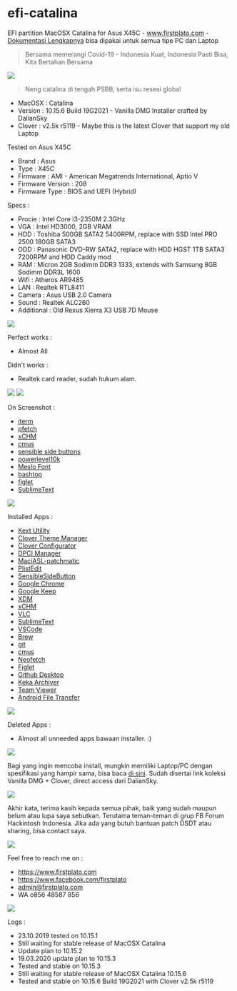 # efi-catalina

EFI partition MacOSX Catalina for Asus X45C - www.firstplato.com - <a href="https://github.com/ipang-dwi/efi-catalina/wiki" target="_blank">Dokumentasi Lengkapnya</a> bisa dipakai untuk semua tipe PC dan Laptop

> Bersama memerangi Covid-19 - Indonesia Kuat, Indonesia Pasti Bisa, Kita Bertahan Bersama

<img src="https://raw.githubusercontent.com/ipang-dwi/efi-catalina/master/img/v6/1.png" />

> Neng catalina di tengah PSBB, serta isu resesi global

- MacOSX : Catalina
- Version : 10.15.6 Build 19G2021 - Vanilla DMG Installer crafted by DalianSky
- Clover : v2.5k r5119 - Maybe this is the latest Clover that support my old Laptop 

Tested on Asus X45C
- Brand : Asus
- Type : X45C
- Firmware : AMI - American Megatrends International, Aptio V
- Firmware Version : 208
- Firmware Type : BIOS and UEFI (Hybrid)

Specs :
- Procie : Intel Core i3-2350M 2.3GHz
- VGA : Intel HD3000, 2GB VRAM
- HDD : Toshiba 500GB SATA2 5400RPM, replace with SSD Intel PRO 2500 180GB SATA3
- ODD : Panasonic DVD-RW SATA2, replace with HDD HGST 1TB SATA3 7200RPM and HDD Caddy mod
- RAM : Micron 2GB Sodimm DDR3 1333, extends with Samsung 8GB Sodimm DDR3L 1600
- Wifi : Atheros AR9485
- LAN : Realtek RTL8411
- Camera : Asus USB 2.0 Camera
- Sound : Realtek ALC260
- Additional : Old Rexus Xierra X3 USB 7D Mouse

<img src="https://raw.githubusercontent.com/ipang-dwi/efi-catalina/master/img/v6/2.png" />

Perfect works :
- Almost All

Didn't works :
- Realtek card reader, sudah hukum alam.

<img src="https://raw.githubusercontent.com/ipang-dwi/efi-catalina/master/img/v6/0.png" />

<img src="https://raw.githubusercontent.com/ipang-dwi/efi-catalina/master/img/v6/3.png" />

On Screenshot :
- <a href="https://iterm2.com" target="blank">iterm</a>
- <a href="https://github.com/dylanaraps/pfetch" target="blank">pfetch</a>
- <a href="https://sourceforge.net/projects/xchm/" target="blank">xCHM</a>
- <a href="https://cmus.github.io/" target="blank">cmus</a>
- <a href="https://github.com/archagon/sensible-side-buttons" target="blank">sensible side buttons</a>
- <a href="http://https://github.com/romkatv/powerlevel10k" target="blank">powerlevel10k</a>
- <a href="http://https://github.com/andreberg/Meslo-Font" target="blank">Meslo Font</a>
- <a href="http://https://github.com/aristocratos/bashtop" target="blank">bashtop</a>
- <a href="http://www.figlet.org/" target="blank">figlet</a> 
- <a href="https://www.sublimetext.com/" target="blank">SublimeText</a>

<img src="https://raw.githubusercontent.com/ipang-dwi/efi-catalina/master/img/v6/4.png" />

Installed Apps :
- <a href="http://cvad-mac.narod.ru/index/0-4" target="blank">Kext Utility</a>
- <a href="https://sourceforge.net/projects/cloverefiboot/" target="blank">Clover Theme Manager</a>
- <a href="https://sourceforge.net/projects/cloverefiboot/" target="blank">Clover Configurator</a>
- <a href="https://sourceforge.net/projects/dpcimanager/" target="blank">DPCI Manager</a>
- <a href="https://bitbucket.org/RehabMan/os-x-maciasl-patchmatic/src" target="blank">MaciASL-patchmatic</a>
- <a href="https://www.fatcatsoftware.com/plisteditpro/" target="blank">PlistEdit</a>
- <a href="https://sensible-side-buttons.archagon.net" target="blank">SensibleSideButton</a>
- <a href="https://www.google.com/chrome/" target="blank">Google Chrome</a>
- <a href="https://keep.google.com/" target="blank">Google Keep</a>
- <a href="http://xdman.sourceforge.net/" target="blank">XDM</a>
- <a href="https://sourceforge.net/projects/xchm/" target="blank">xCHM</a>
- <a href="https://www.videolan.org/vlc/index.html" target="blank">VLC</a>
- <a href="https://www.sublimetext.com/" target="blank">SublimeText</a>
- <a href="https://code.visualstudio.com/" target="blank">VSCode</a>
- <a href="https://brew.sh/" target="blank">Brew</a>
- <a href="https://git-scm.com/" target="blank">git</a>
- <a href="https://cmus.github.io/" target="blank">cmus</a> 
- <a href="https://github.com/dylanaraps/neofetch" target="blank">Neofetch</a>
- <a href="http://www.figlet.org/" target="blank">Figlet</a>
- <a href="https://desktop.github.com/" target="blank">Github Desktop</a>
- <a href="https://www.keka.io/en/" target="blank">Keka Archiver</a>
- <a href="https://www.teamviewer.com/en-us/download/mac-os/" target="blank">Team Viewer</a>
- <a href="https://www.android.com/filetransfer/" target="blank">Android File Transfer</a>

<img src="https://raw.githubusercontent.com/ipang-dwi/efi-catalina/master/img/v6/5.png" />

Deleted Apps :
- Almost all unneeded apps bawaan installer. :)

<img src="https://raw.githubusercontent.com/ipang-dwi/efi-catalina/master/img/v6/6.png" />

Bagi yang ingin mencoba install, mungkin memiliki Laptop/PC dengan spesifikasi yang hampir sama, bisa baca <a href="https://github.com/ipang-dwi/efi-catalina/wiki" target="blank">di sini</a>. Sudah disertai link koleksi Vanilla DMG + Clover, direct access dari DalianSky.

<img src="https://raw.githubusercontent.com/ipang-dwi/efi-catalina/master/img/v3/7.png" />


Akhir kata, terima kasih kepada semua pihak, baik yang sudah maupun belum atau lupa saya sebutkan. Terutama teman-teman di grup FB Forum Hackintosh Indonesia. Jika ada yang butuh bantuan patch DSDT atau sharing, bisa contact saya.

<img src="https://raw.githubusercontent.com/ipang-dwi/efi-catalina/master/img/v6/8.png" />


Feel free to reach me on :
- https://www.firstplato.com
- https://www.facebook.com/firstplato
- admin@firstplato.com
- WA o856 48587 856

<img src="https://raw.githubusercontent.com/ipang-dwi/efi-catalina/master/img/v6/9.png" />

Logs :
- 23.10.2019 tested on 10.15.1
- Still waiting for stable release of MacOSX Catalina
- Update plan to 10.15.2
- 19.03.2020 update plan to 10.15.3
- Tested and stable on 10.15.3
- Still waiting for stable release of MacOSX Catalina 10.15.6
- Tested and stable on 10.15.6 Build 19G2021 with Clover v2.5k r5119
